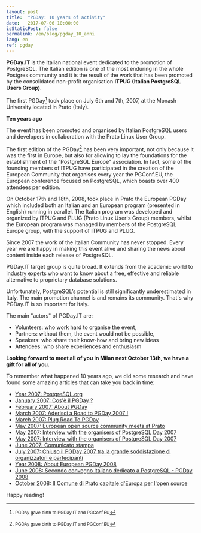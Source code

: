 ```yaml
---
layout: post
title:  "PGDay: 10 years of activity"
date:   2017-07-06 10:00:00
isStaticPost: false
permalink: /en/blog/pgday_10_anni
lang: en
ref: pgday
---
```


**PGDay.IT**  is the Italian national event dedicated to the promotion of PostgreSQL. The Italian edition is one of the most enduring in the whole Postgres community and it is the result of the work that has been promoted by the consolidated non-profit organisation **ITPUG (Italian PostgreSQL Users Group)**.
 
The first PGDay[^footnote] took place on July 6th and 7th, 2007, at the Monash University located in Prato (Italy).
 
**Ten years ago**
 
The event has been promoted and organised by Italian PostgreSQL users and developers in collaboration with the Prato Linux User Group.
 
The first edition of the PGDay[^footnote] has been very important, not only because it was the first in Europe, but also for allowing to lay the foundations for the establishment of the "PostgreSQL Europe" association. In fact, some of the founding members of ITPUG have participated in the creation of the European Community that organises every year the PGConf.EU, the European conference focused on PostgreSQL, which boasts over 400 attendees per edition.
 
On October 17th and 18th, 2008, took place in Prato the European PGDay which included both an Italian and an European program (presented in English) running in parallel. The Italian program was developed and organized by ITPUG and PLUG (Prato Linux User's Group) members, whilst the European program was managed by members of the PostgreSQL Europe group, with the support of ITPUG and PLUG. 

Since 2007 the work of the Italian Community has never stopped. Every year we are happy in making this event alive and sharing the news about content inside each release of PostgreSQL.

PGDay.IT target group is quite broad. It extends from the academic world to industry experts who want to know about a free, effective and reliable alternative to proprietary database solutions.
 
Unfortunately, PostgreSQL’s potential is still significantly underestimated in Italy. The main promotion channel is and remains its community. That's why PGDay.IT is so important for Italy.
 
The main "actors" of PGDay.IT are:
* Volunteers: who work hard to organise the event,
* Partners: without them, the event would not be possible,
* Speakers: who share their know-how and bring new ideas
* Attendees: who share experiences and enthusiasm
 
**Looking forward to meet all of you in Milan next October 13th, we have a gift for all of you.**
 
To remember what happened 10 years ago, we did some research and have found some amazing articles that can take you back in time:

* [Year 2007: PostgreSQL.org](http://web.archive.org/web/20070609171626/http://www.postgresql.org:80/)
* [January 2007: Cos'è il PGDay ?](http://web.archive.org/web/20070601184007/http://www.pgday.it:80/)
* [February 2007: About PGDay](http://web.archive.org/web/20070617204140/http://www.pgday.it:80/en)
* [March 2007: Aderisci a Road to PGDay 2007 !](http://www.psql.it/?q=node/42)
* [March 2007: Plug Road To PGDay](http://web.archive.org/web/20070706024853/http://www.prato.linux.it/node/29)
* [May 2007: European open source community meets at Prato](http://adm.monash.edu/records-archives/archives/memo-archive/2004-2007/stories/20070509/prato.html)
* [May 2007: Interview with the organisers of PostgreSQL Day 2007](http://web.archive.org/web/20080704145429/http://www.freesoftwaremagazine.com/columns/pgday_2007)
* [May 2007: Interview with the organisers of PostgreSQL Day 2007](http://web.archive.org/web/20070826195418/http://www.freesoftwaremagazine.com:80/blogs/pgday_2007)
* [June 2007: Comunicato stampa](http://dev.enricopirozzi.info/psqlit/files/comunicato_stampa_070607.pdf)
* [July 2007: Chiuso il PGDay 2007 tra la grande soddisfazione di organizzatori e partecipanti](http://www.bricoliamo.com/rotocalco/eventi-e-fiere/chiuso-il-pgday-2007-tra-la-grande-soddisfazione-di-organizzatori-e-partecipanti/#.WV43rhPyhTY)
* [Year 2008: About European PGDay 2008](https://www.postgresql.org/about/event/698/)
* [June 2008: Secondo convegno italiano dedicato a PostgreSQL - PGDay 2008](http://www.psql.it/?q=node/152)
* [October 2008: Il Comune di Prato capitale d'Europa per l'open source](http://comunicati.comune.prato.it/generali/?action=dettaglio&comunicato=14200800001006)

Happy reading!

[^footnote]:<small>PGDAy gave birth to PGDay.IT and PGConf.EU</small>

